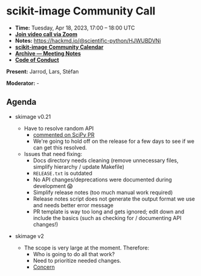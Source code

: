 # scikit-image Community Call

- **Time:** Tuesday, Apr 18, 2023, 17:00 – 18:00 UTC
- **[Join video call via Zoom](https://us06web.zoom.us/j/88060567580?pwd=THRpaWFnSFNwK0Fycy9FVk5RYnV5UT09)**
- **Notes:** https://hackmd.io/@scientific-python/HJWUBDVNi
- **[scikit-image Community Calendar](https://scientific-python.org/calendars/skimage.ics)**
- **[Archive — Meeting Notes](https://github.com/scikit-image/meeting-notes)**
- **[Code of Conduct](https://scikit-image.org/docs/stable/conduct/code_of_conduct.html)**

**Present:** Jarrod, Lars, Stéfan

**Moderator:** -


## Agenda

- skimage v0.21
	- Have to resolve random API
		- [commented on SciPy PR](https://github.com/scipy/scipy/issues/14322#issuecomment-1513911293)
		- We're going to hold off on the release for a few days to see if we can get this resolved.
	- Issues that need fixing:
	  - Docs directory needs cleaning (remove unnecessary files, simplify hierarchy / update Makefile)
	  - `RELEASE.txt` is outdated
	  - No API changes/deprecations were documented during development :scream:
	  - Simplify release notes (too much manual work required)
	  - Release notes script does not generate the output format we use and needs better error message
	  - PR template is way too long and gets ignored; edit down and include the basics (such as checking for / documenting API changes!)

- skimage v2
	- The scope is very large at the moment. Therefore:
		- Who is going to do all that work?
		- Need to prioritize needed changes.
		- [Concern](https://discuss.scientific-python.org/t/project-continuity-skip-4/665/3?u=stefanv)
